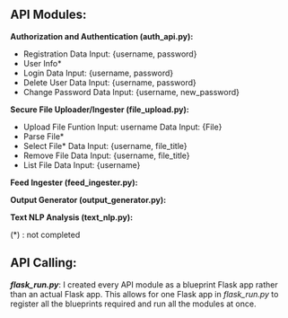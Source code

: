 ## API Modules:

**Authorization and Authentication (auth_api.py):** 

- Registration
    Data Input: {username, password}
- User Info*
- Login
    Data Input: {username, password}
- Delete User
    Data Input: {username, password}
- Change Password
    Data Input: {username, new_password}

**Secure File Uploader/Ingester (file_upload.py):**

- Upload File
    Funtion Input: username
    Data Input: {File}
- Parse File*
- Select File*
    Data Input: {username, file_title}
- Remove File
    Data Input: {username, file_title}
- List File
    Data Input: {username}

**Feed Ingester (feed_ingester.py):**

**Output Generator (output_generator.py):**

**Text NLP Analysis (text_nlp.py):**

(\*) : not completed

## API Calling:

***flask_run.py***:
    I created every API module as a blueprint Flask app rather than an actual Flask app. This allows for one Flask app in *flask_run.py* to register all the blueprints required and run all the modules at once.